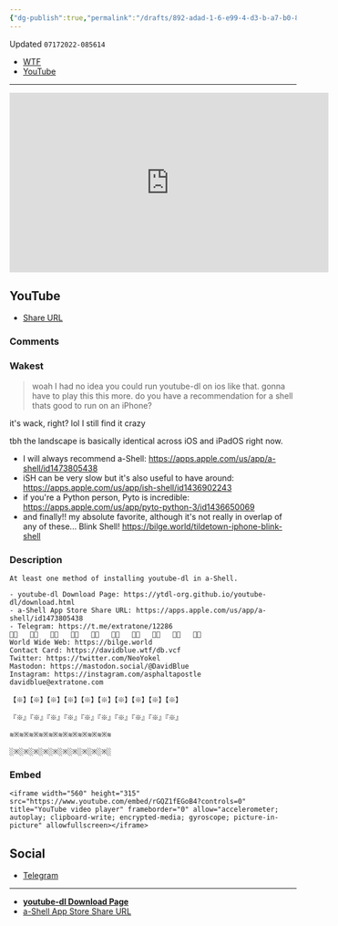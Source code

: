```yaml
---
{"dg-publish":true,"permalink":"/drafts/892-adad-1-6-e99-4-d3-b-a7-b0-8-a150351-f4-da-2/","dgHomeLink":true,"dgPassFrontmatter":false}
---
```


Updated `07172022-085614`

- [WTF](https://davidblue.wtf/drafts/892ADAD1-6E99-4D3B-A7B0-8A150351F4DA.html)
- [YouTube](https://youtu.be/rGQZ1fEGoB4)

---
<iframe width="560" height="315" src="https://www.youtube.com/embed/rGQZ1fEGoB4?controls=0" title="YouTube video player" frameborder="0" allow="accelerometer; autoplay; clipboard-write; encrypted-media; gyroscope; picture-in-picture" allowfullscreen></iframe>

## YouTube

- [Share URL](https://youtu.be/rGQZ1fEGoB4)

### Comments

### Wakest
> woah I had no idea you could run youtube-dl on ios like that. gonna have to play this this more. do you have a recommendation for a shell thats good to run on an iPhone?

it's wack, right? lol I still find it crazy

tbh the landscape is basically identical across iOS and iPadOS right now.

- I will always recommend a-Shell: https://apps.apple.com/us/app/a-shell/id1473805438
- iSH can be very slow but it's also useful to have around: https://apps.apple.com/us/app/ish-shell/id1436902243
- if you're a Python person, Pyto is incredible: https://apps.apple.com/us/app/pyto-python-3/id1436650069
- and finally!! my absolute favorite, although it's not really in overlap of any of these... Blink Shell! https://bilge.world/tildetown-iphone-blink-shell

### Description
```
At least one method of installing youtube-dl in a-Shell.

- youtube-dl Download Page: https://ytdl-org.github.io/youtube-dl/download.html
- a-Shell App Store Share URL: https://apps.apple.com/us/app/a-shell/id1473805438
- Telegram: https://t.me/extratone/12286
※⃣   ※⃣   ※⃣   ※⃣   ※⃣   ※⃣   ※⃣   ※⃣   ※⃣   ※⃣
World Wide Web: https://bilge.world 
Contact Card: https://davidblue.wtf/db.vcf
Twitter: https://twitter.com/NeoYokel 
Mastodon: https://mastodon.social/@DavidBlue 
Instagram: https://instagram.com/asphaltapostle
davidblue@extratone.com 

【※】【※】【※】【※】【※】【※】【※】【※】【※】【※】

『※』『※』『※』『※』『※』『※』『※』『※』『※』『※』

≋※≋※≋※≋※≋※≋※≋※≋※≋※≋※≋

░※░※░※░※░※░※░※░※░※░※░
```

### Embed

```
<iframe width="560" height="315" src="https://www.youtube.com/embed/rGQZ1fEGoB4?controls=0" title="YouTube video player" frameborder="0" allow="accelerometer; autoplay; clipboard-write; encrypted-media; gyroscope; picture-in-picture" allowfullscreen></iframe>
```

## Social

- [Telegram](https://t.me/extratone/12286)

---

- [**youtube-dl Download Page**](https://ytdl-org.github.io/youtube-dl/download.html)
- [a-Shell App Store Share URL](https://apps.apple.com/us/app/a-shell/id1473805438) 